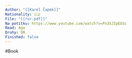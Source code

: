 ```yaml
---
Author: "[[Karel Čapek]]"
Nationality: 🇨🇿
File: "[[rur.pdf]]"
Na potítku: https://www.youtube.com/watch?v=Pn3SJIpEbSc
Read: Ago
Druhy: DR
Finished: false
---
```

#Book
